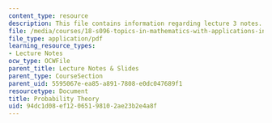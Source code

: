 ```yaml
---
content_type: resource
description: This file contains information regarding lecture 3 notes.
file: /media/courses/18-s096-topics-in-mathematics-with-applications-in-finance-fall-2013/94dc1d08ef12065198102ae23b2e4a8f_MIT18_S096F13_lecnote3.pdf
file_type: application/pdf
learning_resource_types:
- Lecture Notes
ocw_type: OCWFile
parent_title: Lecture Notes & Slides
parent_type: CourseSection
parent_uid: 5595067e-ea85-a891-7808-e0dc047689f1
resourcetype: Document
title: Probability Theory
uid: 94dc1d08-ef12-0651-9810-2ae23b2e4a8f
---
```

